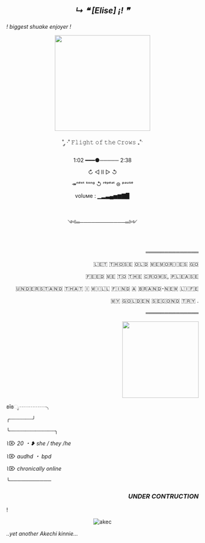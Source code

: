 ## <p align="center">  ***↳ ❝ [Elise] ¡! ❞***
</p>

*! biggest shuake enjoyer !*  
<p align="center"> <img src="https://i.pinimg.com/736x/bc/03/6d/bc036db231a277c8528a1f892c786496.jpg" width="250">
  
<p align="center">  ˚ ༘ ·˚ 𝙵𝚕𝚒𝚐𝚑𝚝 𝚘𝚏 𝚝𝚑𝚎 𝙲𝚛𝚘𝚠𝚜 ₊˚ˑ
  
<p align="center">1:02 ━━━●───── 2:38

<p align="center">↻ ◁ II ▷ ↺

<p align="center">↠ⁿᵉˣᵗ ˢᵒⁿᵍ ↺ ʳᵉᵖᵉᵃᵗ ⊜ ᵖᵃᵘˢᵉ

<p align="center">volυмe : ▁▂▃▄▅▆▇▉

‎ 

<p align="center"> ༺═────────────═༻ 
  
‎ ‎ 
<p align="right">‎ ══════════════
<p align="right"> ​🇱​​🇪​​🇹​ ​🇹​​🇭​​🇴​​🇸​​🇪​ ​🇴​​🇱​​🇩​ ​🇲​​🇪​​🇲​​🇴​​🇷​​🇮​​🇪​​🇸​ ​🇬​​🇴​
  
<p align="right">​🇫​​🇪​​🇪​​🇩​ ​🇲​​🇪​ ​🇹​​🇴​ ​🇹​​🇭​​🇪​ ​🇨​​🇷​​🇴​​🇼​​🇸​, ​🇵​​🇱​​🇪​​🇦​​🇸​​🇪​

<p align="right">​🇺​​🇳​​🇩​​🇪​​🇷​​🇸​​🇹​​🇦​​🇳​​🇩​ ​🇹​​🇭​​🇦​​🇹​ ​🇮​ ​🇼​​🇮​​🇱​​🇱​ ​🇫​​🇮​​🇳​​🇩​ ​🇦​ ​🇧​​🇷​​🇦​​🇳​​🇩​-​🇳​​🇪​​🇼​ ​🇱​​🇮​​🇫​​🇪​

<p align="right">​🇲​​🇾​ ​🇬​​🇴​​🇱​​🇩​​🇪​​🇳​ ​🇸​​🇪​​🇨​​🇴​​🇳​​🇩​ ​🇹​​🇷​​🇾 .

<p align="right">‎ ══════════════




<p align="right"> <img src="https://i.pinimg.com/736x/4b/83/21/4b832140af67e863c8ececc493cee523.jpg" width="200">


ʚĭɞೃ┈┈┈┈┈╮

╭┄┄┄┄┄┄┄╯

╰┄┄┄┄┄┄┄┄┄┄┄┄┄┄╮

⌇⌦ *20 ・❥ she / they /he*

⌇⌦ *audhd ・ bpd*

⌇⌦ *chronically online*

╰───────────
### <p align="right"> *UNDER CONTRUCTION*

!  <p align="center"> ![akec](https://i.pinimg.com/736x/65/ba/ba/65baba052b92d0a900f43ce5991044f3.jpg "ake")

 *..yet another Akechi kinnie...*


<!---
akechuu/akechuu is a ✨ special ✨ repository because its `README.md` (this file) appears on your GitHub profile.
You can click the Preview link to take a look at your changes.
--->
